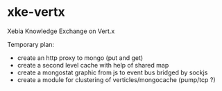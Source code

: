xke-vertx
=========

Xebia Knowledge Exchange on Vert.x


Temporary plan:

* create an http proxy to mongo (put and get)
* create a second level cache with help of shared map
* create a mongostat graphic from js to event bus bridged by sockjs
* create a module for clustering of verticles/mongocache (pump/tcp ?)